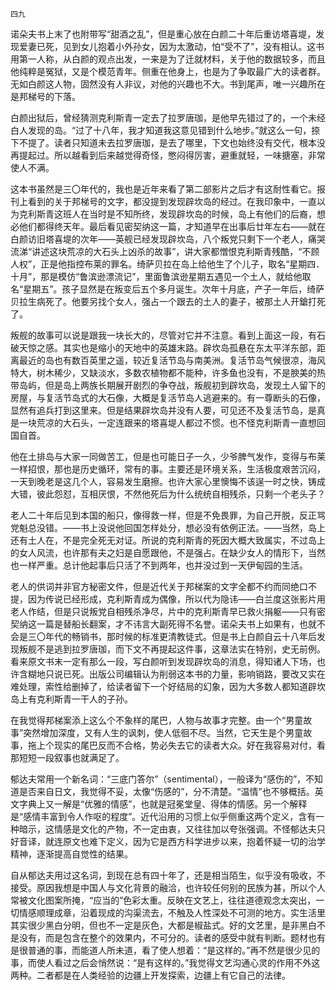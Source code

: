     四九 

   诺朵夫书上末了也附带写“甜酒之乱”，但是重心放在白颜二十年后重访塔喜堤，发现爱妻已死，见到女儿抱着小外孙女，因为太激动，怕“受不了”，没有相认。这书用第一人称，从白颜的观点出发，一来是为了迁就材料，关于他的数据较多，而且他纯粹是冤狱，又是个模范青年。侧重在他身上，也是为了争取最广大的读者群。无如白颜这人物，固然没有人非议，对他的兴趣也不大。书到尾声，唯一兴趣所在是邦梯号的下落。

   白颜出狱后，曾经猜测克利斯青一定去了拉罗唐珈，是他早先错过了的，一个未经白人发现的岛。“过了十八年，我才知道我这意见错到什么地步。”就这么一句，捺下不提了。读者只知道未去拉罗唐珈，是去了哪里，下文也始终没有交代，根本没再提起过。所以越看到后来越觉得奇怪，憋闷得厉害，避重就轻，一味搪塞，非常使人不满。

   这本书虽然是三〇年代的，我也是近年来看了第二部影片之后才有这耐性看它。报刊上看到的关于邦梯号的文字，都没提到发现辟坎岛的经过。在我印象中，一直以为克利斯青这班人在当时是不知所终，发现辟坎岛的时候，岛上有他们的后裔，想必他们都得终天年。最后看见密契纳这一篇，才知道早在出事后廿年左右——就在白颜访旧塔喜堤的次年——英舰已经发现辟坎岛，八个叛党只剩下一个老人，痛哭流涕“讲述这块荒凉的大石头上凶杀的故事”，讲大家都憎恨克利斯青残酷，“不顾人权”，正是他指控布莱的罪名。绮萨贝拉在岛上给他生了个儿子，取名“星期四．十月”，那是模仿“鲁滨逊漂流记”，里面鲁滨逊星期五遇见一个土人，就给他取名“星期五”。孩子显然是在叛变后五个多月诞生。次年十月底，产子一年后，绮萨贝拉生病死了。他要另找个女人，强占一个跟去的土人的妻子，被那土人开鎗打死了。

   叛舰的故事可以说是跟我一块长大的，尽管对它并不注意。看到上面这一段，有石破天惊之感。其实也是缩小的天地中的英雄末路。辟坎岛孤悬在东太平洋东部，距离最近的岛也有数百英里之遥，较近复活节岛与南美洲。复活节岛气候很凉，海风特大，树木稀少，又缺淡水，多数农植物都不能种，许多鱼也没有，不是腴美的热带岛屿，但是岛上两族长期展开剧烈的争夺战，叛舰初到辟坎岛，发现土人留下的房屋，与复活节岛式的大石像，大概是复活节岛人逃避来的。有一尊断头的石像，显然有追兵打到这里来。但是结果辟坎岛并没有人要，可见还不及复活节岛，是真是一块荒凉的大石头，一定连跟来的塔喜堤人都过不惯。也不怪克利斯青一直想回国自首。

   他在土排岛与大家一同做苦工，但是也可能日子一久，少爷脾气发作，变得与布莱一样招恨，那也是历史循环，常有的事。主要还是环境关系，生活极度艰苦沉闷，一天到晚老是这几个人，容易发生磨擦。也许大家心里懊悔不该逞一时之快，铸成大错，彼此怨怼，互相厌恨，不然他死后为什么统统自相残杀，只剩一个老头子？

   老人二十年后见到本国的船只，像得救一样，但是不免畏罪，为自己开脱，反正骂党魁总没错。——书上没说他回国怎样处分，想必没有依例正法。——当然，岛上还有土人在，不是完全死无对证。所说的克利斯青的死因大概大致属实，不过岛上的女人风流，也许那有夫之妇是自愿跟他，不是强占。在缺少女人的情形下，当然也一样严重。总计他起事后只活了不到两年，也并没过到一天伊甸园的生活。

   老人的供词并非官方秘密文件，但是近代关于邦梯案的文字全都不约而同绝口不提，因为传说已经形成，克利斯青成为偶像，所以代为隐讳——白兰度这张影片用老人作结，但是只说叛党自相残杀净尽，片中的克利斯青早已救火捐躯——只有密契纳这一篇是替船长翻案，才不讳言大副死得不名誉。诺朵夫书上如果有，也就不会是三〇年代的畅销书，那时候的标准更清教徒式。但是书上白颜自云十八年后发现叛舰不是逃到拉罗唐珈，而下文不再提起这件事，这章法实在特别，史无前例。看来原文书末一定有那么一段，写白颜听到发现辟坎岛的消息，得知诸人下场，也许含糊地只说已死。出版公司编辑认为削弱这本书的力量，影响销路，要改又实在难处理，索性给删掉了，给读者留下一个好结局的幻象，因为大多数人都知道辟坎岛上有克利斯青一干人的子孙。

   在我觉得邦梯案添上这么个不象样的尾巴，人物与故事才完整。由一个“男童故事”突然增加深度，又有人生的讽刺，使人低徊不尽。当然，它天生是个男童故事，拖上个现实的尾巴反而不合格，势必失去它的读者大众。好在我容易对付，看那短短一段叙事也就满足了。

   郁达夫常用一个新名词：“三底门答尔”（sentimental），一般译为“感伤的”，不知道是否来自日文，我觉得不妥，太像“伤感的”，分不清楚。“温情”也不够概括。英文字典上又一解是“优雅的情感”，也就是冠冕堂皇、得体的情感。另一个解释是“感情丰富到令人作呕的程度”。近代沿用的习惯上似乎侧重这两个定义，含有一种暗示，这情感是文化的产物，不一定由衷，又往往加以夸张强调。不怪郁达夫只好音译，就连原文也难下定义，因为它是西方科学进步以来，抱着怀疑一切的治学精神，逐渐提高自觉性的结果。

   自从郁达夫用过这名词，到现在总有四十年了，还是相当陌生，似乎没有吸收，不接受。原因我想是中国人与文化背景的融洽，也许较任何别的民族为甚，所以个人常被文化图案所掩，“应当的”色彩太重。反映在文艺上，往往道德观念太突出，一切情感顺理成章，沿着现成的沟渠流去，不触及人性深处不可测的地方。实生活里其实很少黑白分明，但也不一定是灰色，大都是椒盐式。好的文艺里，是非黑白不是没有，而是包含在整个的效果内，不可分的。读者的感受中就有判断。题材也有是很普通的事，而能道人所未道，看了使人想着：“是这样的。”再不然是很少见的事，而使人看过之后会悄然说：“是有这样的。”我觉得文艺沟通心灵的作用不外这两种。二者都是在人类经验的边疆上开发探索，边疆上有它自己的法律。

